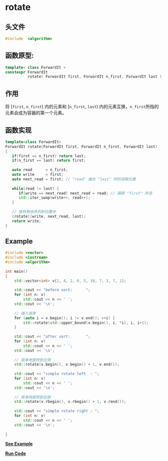 # rotate

## 头文件
```cpp
#include  <algorithm>
```

## 函数原型:

```cpp
template< class ForwardIt >
constexpr ForwardIt
          rotate( ForwardIt first, ForwardIt n_first, ForwardIt last );
```

## 作用
将 [`first`, `n_first`) 内的元素和 [`n_first`, `last`) 内的元素互换，`n_first`所指的元素会成为容器的第一个元素。

## 函数实现
```c++
template<class ForwardIt>
ForwardIt rotate(ForwardIt first, ForwardIt n_first, ForwardIt last)
{
   if(first == n_first) return last;
   if(n_first == last) return first;
 
   auto read      = n_first;
   auto write     = first;
   auto next_read = first; // "read" 撞击 "last" 时的读取位置
 
   while(read != last) {
      if(write == next_read) next_read = read; // 跟踪 "first" 所至
      std::iter_swap(write++, read++);
   }
 
   // 旋转剩余序列到位置中
   (rotate)(write, next_read, last);
   return write;
}
```

## Example
  
```cpp
#include <vector>
#include <iostream>
#include <algorithm>
 
int main()
{
    std::vector<int> v{2, 4, 2, 0, 5, 10, 7, 3, 7, 1}; 
 
    std::cout << "before sort:      ";
    for (int n: v)
        std::cout << n << ' ';
    std::cout << '\n';
 
    // 插入排序
    for (auto i = v.begin(); i != v.end(); ++i) {
        std::rotate(std::upper_bound(v.begin(), i, *i), i, i+1);
    }
 
    std::cout << "after sort:       ";
    for (int n: v)
        std::cout << n << ' ';
    std::cout << '\n';
 
    // 简单地旋转到左侧
    std::rotate(v.begin(), v.begin() + 1, v.end());
 
    std::cout << "simple rotate left  : ";
    for (int n: v)
        std::cout << n << ' ';
    std::cout << '\n';
 
    // 简单地旋转到右侧
    std::rotate(v.rbegin(), v.rbegin() + 1, v.rend());
 
    std::cout << "simple rotate right : ";
    for (int n: v)
        std::cout << n << ' ';
    std::cout << '\n';
 
}
```
**[See Example](snippets/rotate.cpp)**    

**[Run Code](https://rextester.com/DWCG37344)**